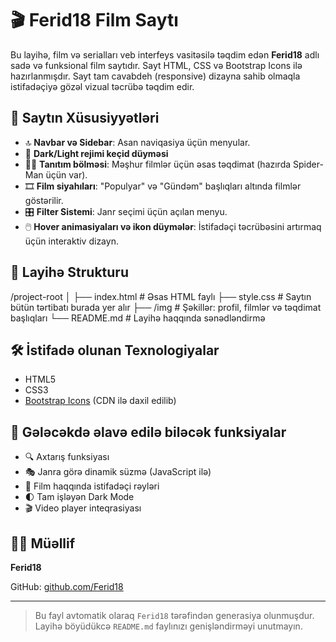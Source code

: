 # 🎬 Ferid18 Film Saytı

Bu layihə, film və serialları veb interfeys vasitəsilə təqdim edən **Ferid18** adlı sadə və funksional film saytıdır. Sayt HTML, CSS və Bootstrap Icons ilə hazırlanmışdır. Sayt tam cavabdeh (responsive) dizayna sahib olmaqla istifadəçiyə gözəl vizual təcrübə təqdim edir.

## 📌 Saytın Xüsusiyyətləri

- 🔝 **Navbar və Sidebar**: Asan naviqasiya üçün menyular.
- 🌙 **Dark/Light rejimi keçid düyməsi** 
- 🦸‍♂️ **Tanıtım bölməsi**: Məşhur filmlər üçün əsas təqdimat (hazırda Spider-Man üçün var).
- 🎞️ **Film siyahıları**: "Populyar" və "Gündəm" başlıqları altında filmlər göstərilir.
- 🎛️ **Filter Sistemi**: Janr seçimi üçün açılan menyu.
- 🖱️ **Hover animasiyaları və ikon düymələr**: İstifadəçi təcrübəsini artırmaq üçün interaktiv dizayn.

## 📁 Layihə Strukturu

/project-root
│
├── index.html # Əsas HTML faylı
├── style.css # Saytın bütün tərtibatı burada yer alır
├── /img # Şəkillər: profil, filmlər və təqdimat başlıqları
└── README.md # Layihə haqqında sənədləndirmə


## 🛠️ İstifadə olunan Texnologiyalar

- HTML5
- CSS3
- [Bootstrap Icons](https://icons.getbootstrap.com/) (CDN ilə daxil edilib)



## 📌 Gələcəkdə əlavə edilə biləcək funksiyalar

- 🔍 Axtarış funksiyası
- 🎭 Janra görə dinamik süzmə (JavaScript ilə)
- 💬 Film haqqında istifadəçi rəyləri
- 🌓 Tam işləyən Dark Mode
- 🎬 Video player inteqrasiyası



## 🧑‍💻 Müəllif

**Ferid18**

GitHub: [github.com/Ferid18](https://github.com/Ferid18)  

---

> Bu fayl avtomatik olaraq `Ferid18` tərəfindən generasiya olunmuşdur. Layihə böyüdükcə `README.md` faylınızı genişləndirməyi unutmayın.
